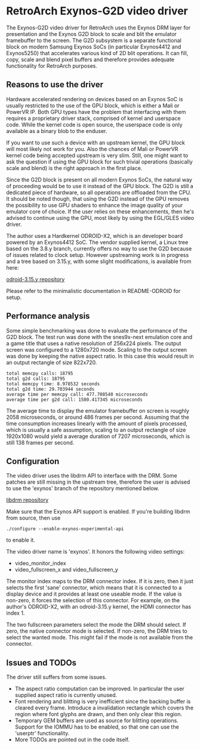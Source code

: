# RetroArch Exynos-G2D video driver

The Exynos-G2D video driver for RetroArch uses the Exynos DRM layer for presentation and the Exynos G2D block to scale and blit the emulator framebuffer to the screen. The G2D subsystem is a separate functional block on modern Samsung Exynos SoCs (in particular Exynos4412 and Exynos5250) that accelerates various kind of 2D blit operations. It can fill, copy, scale and blend pixel buffers and therefore provides adequate functionality for RetroArch purposes.

## Reasons to use the driver

Hardware accelerated rendering on devices based on an Exynos SoC is usually restricted to the use of the GPU block, which is either a Mali or PowerVR IP. Both GPU types have the problem that interfacing with them requires a proprietary driver stack, comprised of kernel and userspace code. While the kernel code is open source, the userspace code is only available as a binary blob to the enduser.

If you want to use such a device with an upstream kernel, the GPU block will most likely not work for you. Also the chances of Mali or PowerVR kernel code being accepted upstream is very slim. Still, one might want to ask the question if using the GPU block for such trivial operations (basically scale and blend) is the right approach in the first place.

Since the G2D block is present on all modern Exynos SoCs, the natural way of proceeding would be to use it instead of the GPU block. The G2D is still a dedicated piece of hardware, so all operations are offloaded from the CPU. It should be noted though, that using the G2D instead of the GPU removes the possibility to use GPU shaders to enhance the image quality of your emulator core of choice. If the user relies on these enhancements, then he's advised to continue using the GPU, most likely by using the EGL/GLES video driver.

The author uses a Hardkernel ODROID-X2, which is an developer board powered by an Exynos4412 SoC. The vendor supplied kernel, a Linux tree based on the 3.8.y branch, currently offers no way to use the G2D because of issues related to clock setup. However upstreaming work is in progress and a tree based on 3.15.y, with some slight modifications, is available from here:

[odroid-3.15.y repository](https://github.com/tobiasjakobi/linux-odroid)

Please refer to the minimalistic documentation in README-ODROID for setup.

## Performance analysis

Some simple benchmarking was done to evaluate the performance of the G2D block. The test run was done with the snes9x-next emulation core and a game title that uses a native resolution of 256x224 pixels. The output screen was configured to a 1280x720 mode. Scaling to the output screen was done by keeping the native aspect ratio. In this case this would result in an output rectangle of size 822x720.

    total memcpy calls: 18795
    total g2d calls: 18795
    total memcpy time: 8.978532 seconds
    total g2d time: 29.703944 seconds
    average time per memcpy call: 477.708540 microseconds
    average time per g2d call: 1580.417345 microseconds

The average time to display the emulator framebuffer on screen is roughly 2058 microseconds, or around 486 frames per second. Assuming that the time consumption increases linearly with the amount of pixels processed, which is usually a safe assumption, scaling to an output rectangle of size 1920x1080 would yield a average duration of 7207 microseconds, which is still 138 frames per second.

## Configuration

The video driver uses the libdrm API to interface with the DRM. Some patches are still missing in the upstream tree, therefore the user is advised to use the 'exynos' branch of the repository mentioned below.

[libdrm repository](https://github.com/tobiasjakobi/libdrm)

Make sure that the Exynos API support is enabled. If you're building libdrm from source, then use

    ./configure --enable-exynos-experimental-api

to enable it.

The video driver name is 'exynos'. It honors the following video settings:

   - video\_monitor\_index
   - video\_fullscreen\_x and video\_fullscreen\_y

The monitor index maps to the DRM connector index. If it is zero, then it just selects the first 'sane' connector, which means that it is connected to a display device and it provides at least one useable mode. If the value is non-zero, it forces the selection of this connector. For example, on the author's ODROID-X2, with an odroid-3.15.y kernel, the HDMI connector has index 1.

The two fullscreen parameters select the mode the DRM should select. If zero, the native connector mode is selected. If non-zero, the DRM tries to select the wanted mode. This might fail if the mode is not available from the connector.

## Issues and TODOs

The driver still suffers from some issues.

   - The aspect ratio computation can be improved. In particular the user supplied aspect ratio is currently unused.
   - Font rendering and blitting is very inefficient since the backing buffer is cleared every frame. Introduce a invalidation rectangle which covers the region where font glyphs are drawn, and then only clear this region.
   - Temporary GEM buffers are used as source for blitting operations. Support for the IOMMU has to be enabled, so that one can use the 'userptr' functionality.
   - More TODOs are pointed out in the code itself.
